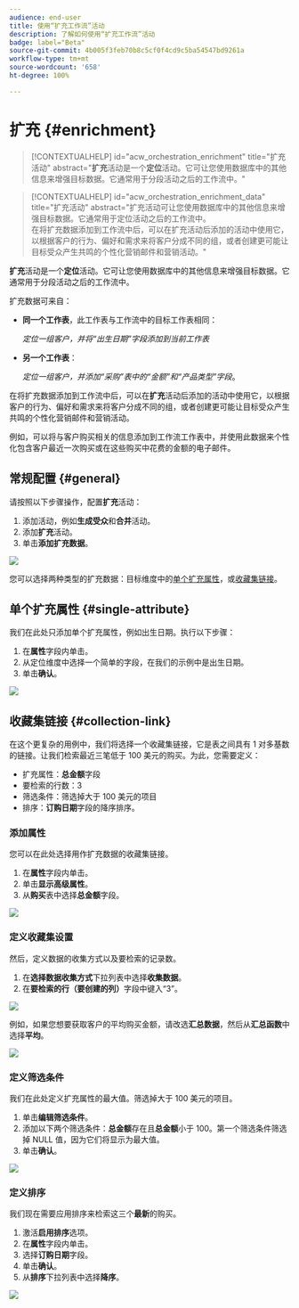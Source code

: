```yaml
---
audience: end-user
title: 使用“扩充工作流”活动
description: 了解如何使用“扩充工作流”活动
badge: label="Beta"
source-git-commit: 4b005f3feb70b8c5cf0f4cd9c5ba54547bd9261a
workflow-type: tm+mt
source-wordcount: '658'
ht-degree: 100%

---
```



# 扩充 {#enrichment}

>[!CONTEXTUALHELP]
>id="acw_orchestration_enrichment"
>title="扩充活动"
>abstract="**扩充**&#x200B;活动是一个&#x200B;**定位**&#x200B;活动。它可让您使用数据库中的其他信息来增强目标数据。它通常用于分段活动之后的工作流中。"


>[!CONTEXTUALHELP]
>id="acw_orchestration_enrichment_data"
>title="扩充活动"
>abstract="扩充活动可让您使用数据库中的其他信息来增强目标数据。它通常用于定位活动之后的工作流中。<br/>在将扩充数据添加到工作流中后，可以在扩充活动后添加的活动中使用它，以根据客户的行为、偏好和需求来将客户分成不同的组，或者创建更可能让目标受众产生共鸣的个性化营销邮件和营销活动。"



**扩充**&#x200B;活动是一个&#x200B;**定位**&#x200B;活动。它可让您使用数据库中的其他信息来增强目标数据。它通常用于分段活动之后的工作流中。

扩充数据可来自：

* **同一个工作表**，此工作表与工作流中的目标工作表相同：

  *定位一组客户，并将“出生日期”字段添加到当前工作表*

* **另一个工作表**：

  *定位一组客户，并添加“采购”表中的“金额”和“产品类型”字段*。

在将扩充数据添加到工作流中后，可以在&#x200B;**扩充**&#x200B;活动后添加的活动中使用它，以根据客户的行为、偏好和需求来将客户分成不同的组，或者创建更可能让目标受众产生共鸣的个性化营销邮件和营销活动。

例如，可以将与客户购买相关的信息添加到工作流工作表中，并使用此数据来个性化包含客户最近一次购买或在这些购买中花费的金额的电子邮件。

## 常规配置 {#general}

请按照以下步骤操作，配置&#x200B;**扩充**&#x200B;活动：

1. 添加活动，例如&#x200B;**生成受众**&#x200B;和&#x200B;**合并**&#x200B;活动。
1. 添加&#x200B;**扩充**&#x200B;活动。
1. 单击&#x200B;**添加扩充数据**。

![](../assets/workflow-enrichment1.png)

您可以选择两种类型的扩充数据：目标维度中的[单个扩充属性](#single-attribute)，或[收藏集链接](#collection-link)。

## 单个扩充属性 {#single-attribute}

我们在此处只添加单个扩充属性，例如出生日期。执行以下步骤：

1. 在&#x200B;**属性**&#x200B;字段内单击。
1. 从定位维度中选择一个简单的字段，在我们的示例中是出生日期。
1. 单击&#x200B;**确认**。

![](../assets/workflow-enrichment2.png)

## 收藏集链接 {#collection-link}

在这个更复杂的用例中，我们将选择一个收藏集链接，它是表之间具有 1 对多基数的链接。让我们检索最近三笔低于 100 美元的购买。为此，您需要定义：

* 扩充属性：**总金额**&#x200B;字段
* 要检索的行数：3
* 筛选条件：筛选掉大于 100 美元的项目
* 排序：**订购日期**&#x200B;字段的降序排序。

### 添加属性

您可以在此处选择用作扩充数据的收藏集链接。

1. 在&#x200B;**属性**&#x200B;字段内单击。
1. 单击&#x200B;**显示高级属性**。
1. 从&#x200B;**购买**&#x200B;表中选择&#x200B;**总金额**&#x200B;字段。

![](../assets/workflow-enrichment3.png)

### 定义收藏集设置

然后，定义数据的收集方式以及要检索的记录数。

1. 在&#x200B;**选择数据收集方式**&#x200B;下拉列表中选择&#x200B;**收集数据**。
1. 在&#x200B;**要检索的行（要创建的列）**&#x200B;字段中键入“3”。

![](../assets/workflow-enrichment4.png)

例如，如果您想要获取客户的平均购买金额，请改选&#x200B;**汇总数据**，然后从&#x200B;**汇总函数**&#x200B;中选择&#x200B;**平均**。

![](../assets/workflow-enrichment5.png)

### 定义筛选条件

我们在此处定义扩充属性的最大值。筛选掉大于 100 美元的项目。

1. 单击&#x200B;**编辑筛选条件**。
1. 添加以下两个筛选条件：**总金额**&#x200B;存在且&#x200B;**总金额**&#x200B;小于 100。第一个筛选条件筛选掉 NULL 值，因为它们将显示为最大值。
1. 单击&#x200B;**确认**。

![](../assets/workflow-enrichment6.png)

### 定义排序

我们现在需要应用排序来检索这三个&#x200B;**最新**&#x200B;的购买。

1. 激活&#x200B;**启用排序**&#x200B;选项。
1. 在&#x200B;**属性**&#x200B;字段内单击。
1. 选择&#x200B;**订购日期**&#x200B;字段。
1. 单击&#x200B;**确认**。
1. 从&#x200B;**排序**&#x200B;下拉列表中选择&#x200B;**降序**。

![](../assets/workflow-enrichment7.png)

<!--

Add other fields
use it in delivery


cardinality between the tables (1-N)
1. select attribute to use as enrichment data

    display advanced fields option
    i button

    note: attributes from the target dimension

1. Select how the data is collected
1. number of records to retrieve if want to retrieve a collection of multiple records
1. Apply filters and build rule

    select an existing filter
    save the filter for reuse
    view results of the filter visually or in code view

1. sort records using an attribute

leverage enrichment data in campaign

where we can use the enrichment data: personalize email, other use cases?

## Example

-->